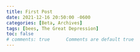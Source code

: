 ```yaml
---
title: First Post
date: 2021-12-16 20:50:00 -0600
categories: [Beta, Archives]
tags: [bees, The Great Depression]
toc: false
# comments: true      Comments are default true
---
```

